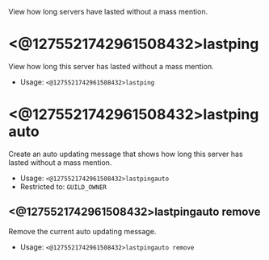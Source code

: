 View how long servers have lasted without a mass mention.

# <@1275521742961508432>lastping
View how long this server has lasted without a mass mention.<br/>
 - Usage: `<@1275521742961508432>lastping`
# <@1275521742961508432>lastpingauto
Create an auto updating message that shows how long this server has lasted without a mass mention.<br/>
 - Usage: `<@1275521742961508432>lastpingauto`
 - Restricted to: `GUILD_OWNER`
## <@1275521742961508432>lastpingauto remove
Remove the current auto updating message.<br/>
 - Usage: `<@1275521742961508432>lastpingauto remove`
